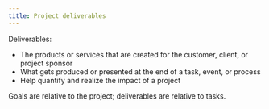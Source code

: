 ```yaml
---
title: Project deliverables
---
```

Deliverables:
- The products or services that are created for the customer, client, or project sponsor
- What gets produced or presented at the end of a task, event, or process
- Help quantify and realize the impact of a project

Goals are relative to the project; deliverables are relative to tasks.